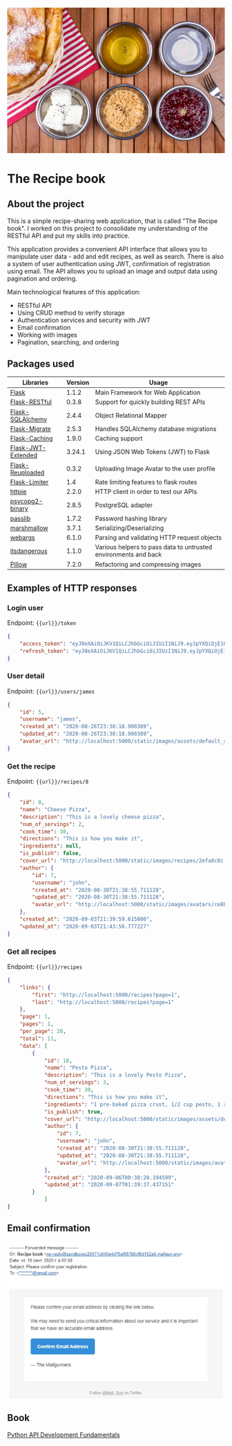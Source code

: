 ![The Recipe book](recipebook.jpg)

# The Recipe book
## About the project
This is a simple recipe-sharing web application, that is called "The Recipe book". I worked on this project to consolidate my understanding of the RESTful API and put my skills into practice.

This application provides a convenient API interface that allows you to manipulate user data - add and edit recipes, as well as search. There is also a system of user authentication using JWT, confirmation of registration using email. The API allows you to upload an image and output data using pagination and ordering.

Main technological features of this application:
- RESTful API
- Using CRUD method to verify storage
- Authentication services and security with JWT
- Email confirmation
- Working with images
- Pagination, searching, and ordering

## Packages used
|  Libraries             | Version  | Usage                                      |
|------------------------|----------|--------------------------------------------|
|[Flask][1]              |1.1.2     | Main Framework for Web Application         |
|[Flask-RESTful][2]      |0.3.8     | Support for quickly building REST APIs     |
|[Flask-SQLAlchemy][3]   |2.4.4     | Object Relational Mapper                   |
|[Flask-Migrate][4]      |2.5.3     | Handles SQLAlchemy database migrations     |
|[Flask-Caching][5]      |1.9.0     | Caching support                            |
|[Flask-JWT-Extended][6] |3.24.1    | Using JSON Web Tokens (JWT) to Flask       |
|[Flask-Reuploaded][7]   |0.3.2     | Uploading Image Avatar to the user profile |
|[Flask-Limiter][8]      |1.4       | Rate limiting features to flask routes     |
|[httpie][9]             |2.2.0     | HTTP client in order to test our APIs      |
|[psycopg2-binary][10]   |2.8.5     |  PostgreSQL adapter                        |
|[passlib][11]           |1.7.2     | Password hashing library                   |
|[marshmallow][12]       |3.7.1     | Serializing/Deserializing                  |
|[webargs][13]           |6.1.0     | Parsing and validating HTTP request objects|
|[itsdangerous][14]      |1.1.0     | Various helpers to pass data to untrusted environments and back                                           |
|[Pillow][15]            |7.2.0     | Refactoring and compressing images         |

## Examples of HTTP responses
### Login user
Endpoint: `````{{url}}/token`````
```json
{
    "access_token": "eyJ0eXAiOiJKV1QiLCJhbGciOiJIUzI1NiJ9.eyJpYXQiOjE1OTk3Njg4NzIsIm5iZiI6MTU5OTc2ODg3MiwianRpIjoiNzllMGVhZTUtOTcyMi00MjNmLWFkYTktZTVkNmEyYjVlZjE5IiwiZXhwIjoxNTk5NzY5NzcyLCJpZGVudGl0eSI6NSwiZnJlc2giOnRydWUsInR5cGUiOiJhY2Nlc3MifQ.Ef3_T0b_LZFkbIYKOgWDVx7S-Kqnwt4jcbAEjqnzdwE",
    "refresh_token": "eyJ0eXAiOiJKV1QiLCJhbGciOiJIUzI1NiJ9.eyJpYXQiOjE1OTk3Njg4NzIsIm5iZiI6MTU5OTc2ODg3MiwianRpIjoiY2VmZDA5YWMtOWU2NC00NjNlLWE1OWMtMzM0ZDZlMjk1ODQ2IiwiZXhwIjoxNjAyMzYwODcyLCJpZGVudGl0eSI6NSwidHlwZSI6InJlZnJlc2gifQ.c9zDAEj67FxAn2kKzHA7dPxkDmy8rDs-zIjrhVxMA_o"
}
```
### User detail
Endpoint: ```{{url}}/users/james```
```json
{
    "id": 5,
    "username": "james",
    "created_at": "2020-08-26T23:38:18.900389",
    "updated_at": "2020-08-26T23:38:18.900389",
    "avatar_url": "http://localhost:5000/static/images/assets/default_avatar.jpg"
}
```
### Get the recipe
Endpoint: ```{{url}}/recipes/8```
```json
{
    "id": 8,
    "name": "Cheese Pizza",
    "description": "This is a lovely cheese pizza",
    "num_of_servings": 2,
    "cook_time": 30,
    "directions": "This is how you make it",
    "ingredients": null,
    "is_publish": false,
    "cover_url": "http://localhost:5000/static/images/recipes/2efa8c8c-00ae-4b32-81a6-0a5ace2a1d43.jpg",
    "author": {
        "id": 7,
        "username": "john",
        "created_at": "2020-08-30T21:38:55.711128",
        "updated_at": "2020-08-30T21:38:55.711128",
        "avatar_url": "http://localhost:5000/static/images/avatars/ce8beb51-b2b0-40d5-be12-94e1222d655a.jpg"
    },
    "created_at": "2020-09-03T21:39:59.615800",
    "updated_at": "2020-09-03T21:43:56.777227"
}
```
### Get all recipes
Endpoint: ```{{url}}/recipes```
```json
{
    "links": {
        "first": "http://localhost:5000/recipes?page=1",
        "last": "http://localhost:5000/recipes?page=1"
    },
    "page": 1,
    "pages": 1,
    "per_page": 20,
    "total": 11,
    "data": [
        {
            "id": 18,
            "name": "Pesto Pizza",
            "description": "This is a lovely Pesto Pizza",
            "num_of_servings": 3,
            "cook_time": 30,
            "directions": "This is how you make it",
            "ingredients": "1 pre-baked pizza crust, 1/2 cup pesto, 1 ripe tomato",
            "is_publish": true,
            "cover_url": "http://localhost:5000/static/images/assets/default-recipe-cover.jpg",
            "author": {
                "id": 7,
                "username": "john",
                "created_at": "2020-08-30T21:38:55.711128",
                "updated_at": "2020-08-30T21:38:55.711128",
                "avatar_url": "http://localhost:5000/static/images/avatars/ce8beb51-b2b0-40d5-be12-94e1222d655a.jpg"
            },
            "created_at": "2020-09-06T00:38:20.194599",
            "updated_at": "2020-09-07T01:39:37.437151"
        }
            ]
}
```
## Email confirmation
![email_confirmation](email_confirmation.jpg)
## Book
[Python API Development Fundamentals](https://www.amazon.com/Python-API-Development-Fundamentals-application/dp/1838983996)

[1]: https://flask.palletsprojects.com/en/1.1.x/
[2]: https://flask-restful.readthedocs.io/en/latest/index.html
[3]: https://flask-sqlalchemy.palletsprojects.com/en/2.x/
[4]: https://flask-migrate.readthedocs.io/en/latest/
[5]: https://flask-caching.readthedocs.io/en/latest/
[6]: https://flask-jwt-extended.readthedocs.io/en/stable/
[7]: https://github.com/jugmac00/flask-reuploaded
[8]: https://flask-limiter.readthedocs.io/en/stable/
[9]: https://httpie.org/
[10]: https://www.psycopg.org/
[11]: https://passlib.readthedocs.io/en/stable/
[12]: https://marshmallow.readthedocs.io/en/stable/index.html
[13]: https://webargs.readthedocs.io/en/latest/
[14]: https://itsdangerous.palletsprojects.com/en/1.1.x/
[15]: https://pillow.readthedocs.io/en/stable/
